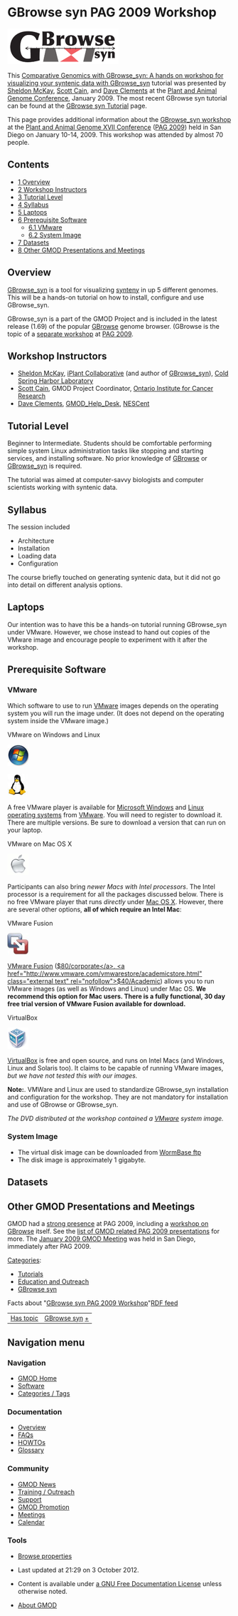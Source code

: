 



<span id="top"></span>




# <span dir="auto">GBrowse syn PAG 2009 Workshop</span>









  


<a href="File:GBrowse_syn_logo.png" class="image"
title="GBrowse syn"><img
src="https://raw.githubusercontent.com/GMOD/gmod.github.io/main/mediawiki/images/thumb/4/44/GBrowse_syn_logo.png/250px-GBrowse_syn_logo.png"
srcset="https://raw.githubusercontent.com/GMOD/gmod.github.io/main/mediawiki/images/thumb/4/44/GBrowse_syn_logo.png/375px-GBrowse_syn_logo.png 1.5x, https://raw.githubusercontent.com/GMOD/gmod.github.io/main/mediawiki/images/thumb/4/44/GBrowse_syn_logo.png/500px-GBrowse_syn_logo.png 2x"
width="250" height="80" alt="GBrowse syn" /></a>


This [Comparative Genomics with GBrowse_syn: A hands on workshop for
visualizing your syntenic data with
GBrowse_syn](GBrowse_syn.1 "GBrowse syn") tutorial was presented by
[Sheldon McKay](User%3AMckays "User%3AMckays"), [Scott
Cain](User%3AScott "User%3AScott"), and [Dave
Clements](User%3AClements "User%3AClements") at the
<a href="http://www.intl-pag.org/" class="external text"
rel="nofollow">Plant and Animal Genome Conference</a>, January 2009. The
most recent GBrowse syn tutorial can be found at the
<a href="GBrowse_syn_Tutorial" class="mw-redirect"
title="GBrowse syn Tutorial">GBrowse syn Tutorial</a> page.

  
This page provides additional information about the
<a href="http://www.intl-pag.org/17/17-gbrowse2.html"
class="external text" rel="nofollow">GBrowse_syn workshop</a> at the
<a href="http://www.intl-pag.org/" class="external text"
rel="nofollow">Plant and Animal Genome XVII Conference</a> ([PAG
2009](PAG_2009 "PAG 2009")) held in San Diego on January 10-14, 2009.
This workshop was attended by almost 70 people.


## Contents



- [<span class="tocnumber">1</span>
  <span class="toctext">Overview</span>](#Overview)
- [<span class="tocnumber">2</span> <span class="toctext">Workshop
  Instructors</span>](#Workshop_Instructors)
- [<span class="tocnumber">3</span> <span class="toctext">Tutorial
  Level</span>](#Tutorial_Level)
- [<span class="tocnumber">4</span>
  <span class="toctext">Syllabus</span>](#Syllabus)
- [<span class="tocnumber">5</span>
  <span class="toctext">Laptops</span>](#Laptops)
- [<span class="tocnumber">6</span> <span class="toctext">Prerequisite
  Software</span>](#Prerequisite_Software)
  - [<span class="tocnumber">6.1</span>
    <span class="toctext">VMware</span>](#VMware)
  - [<span class="tocnumber">6.2</span> <span class="toctext">System
    Image</span>](#System_Image)
- [<span class="tocnumber">7</span>
  <span class="toctext">Datasets</span>](#Datasets)
- [<span class="tocnumber">8</span> <span class="toctext">Other GMOD
  Presentations and
  Meetings</span>](#Other_GMOD_Presentations_and_Meetings)



## <span id="Overview" class="mw-headline">Overview</span>

[GBrowse_syn](GBrowse_syn.1 "GBrowse syn") is a tool for visualizing
<a href="Synteny" class="mw-redirect" title="Synteny">synteny</a> in up
5 different genomes. This will be a hands-on tutorial on how to install,
configure and use GBrowse_syn.

GBrowse_syn is a part of the GMOD Project and is included in the latest
release (1.69) of the popular [GBrowse](GBrowse.1 "GBrowse") genome
browser. (GBrowse is the topic of a [separate
workshop](GBrowse_PAG_2009_Workshop "GBrowse PAG 2009 Workshop") at [PAG
2009](PAG_2009 "PAG 2009").

## <span id="Workshop_Instructors" class="mw-headline">Workshop Instructors</span>

- [Sheldon McKay](User%3AMckays "User%3AMckays"),
  <a href="http://www.iplantcollaborative.org/" class="external text"
  rel="nofollow">iPlant Collaborative</a> (and author of
  [GBrowse_syn](GBrowse_syn.1 "GBrowse syn")),
  <a href="http://www.cshl.edu/" class="external text" rel="nofollow">Cold
  Spring Harbor Laboratory</a>
- [Scott Cain](User%3AScott "User%3AScott"), GMOD Project Coordinator,
  <a href="http://www.oicr.on.ca/" class="external text"
  rel="nofollow">Ontario Institute for Cancer Research</a>
- [Dave Clements](User%3AClements "User%3AClements"),
  [GMOD_Help_Desk](GMOD_Help_Desk "GMOD Help Desk"),
  <a href="http://www.nescent.org" class="external text"
  rel="nofollow">NESCent</a>

## <span id="Tutorial_Level" class="mw-headline">Tutorial Level</span>

Beginner to Intermediate. Students should be comfortable performing
simple system Linux administration tasks like stopping and starting
services, and installing software. No prior knowledge of
[GBrowse](GBrowse.1 "GBrowse") or
[GBrowse_syn](GBrowse_syn.1 "GBrowse syn") is required.

The tutorial was aimed at computer-savvy biologists and computer
scientists working with syntenic data.

## <span id="Syllabus" class="mw-headline">Syllabus</span>

The session included

- Architecture
- Installation
- Loading data
- Configuration

The course briefly touched on generating syntenic data, but it did not
go into detail on different analysis options.

## <span id="Laptops" class="mw-headline">Laptops</span>

Our intention was to have this be a hands-on tutorial running
GBrowse_syn under VMware. However, we chose instead to hand out copies
of the VMware image and encourage people to experiment with it after the
workshop.

## <span id="Prerequisite_Software" class="mw-headline">Prerequisite Software</span>

### <span id="VMware" class="mw-headline">VMware</span>

Which software to use to run [VMware](VMware_HOWTO "VMware HOWTO")
images depends on the operating system you will run the image under. (It
does not depend on the operating system inside the VMware image.)

VMware on Windows and Linux



<a href="http://www.microsoft.com/" rel="nofollow" title="Windoze"><img
src="https://raw.githubusercontent.com/GMOD/gmod.github.io/main/mediawiki/images/a/a5/WindowsLogoSmall.jpg" width="49"
height="48" alt="Windoze" /></a>


<a href="File:LinuxLogoSmall.jpg" class="image" title="Linux"><img
src="https://raw.githubusercontent.com/GMOD/gmod.github.io/main/mediawiki/images/b/b1/LinuxLogoSmall.jpg" width="45" height="50"
alt="Linux" /></a>



A free VMware player is available for [Microsoft
Windows](Category%3AWindows "Category%3AWindows") and
[Linux](Category%3ALinux "Category%3ALinux") [operating
systems](Glossary#Operating_System "Glossary") from
<a href="http://vmware.com/products/player/" class="external text"
rel="nofollow">VMware</a>. You will need to register to download it.
There are multiple versions. Be sure to download a version that can run
on your laptop.

  

VMware on Mac OS X



<a href="http://www.apple.com/macosx/" rel="nofollow" title="Apple"><img
src="https://raw.githubusercontent.com/GMOD/gmod.github.io/main/mediawiki/images/8/82/AppleSmall.gif" width="48" height="48"
alt="Apple" /></a>



Participants can also bring *newer Macs with Intel processors*. The
Intel processor is a requirement for all the packages discussed below.
There is no free VMware player that runs *directly* under [Mac OS
X](Category%3AMac_OS_X "Category%3AMac OS X"). However, there are several
other options, **all of which require an Intel Mac**:

  

VMware Fusion



<a href="http://www.vmware.com/products/fusion/" rel="nofollow"
title="Fusion"><img src="https://raw.githubusercontent.com/GMOD/gmod.github.io/main/mediawiki/images/0/02/VMWareFusionsLogo.jpg"
width="48" height="48" alt="Fusion" /></a>



<a href="http://www.vmware.com/products/fusion/" class="external text"
rel="nofollow">VMware Fusion</a>
(<a href="http://www.vmware.com/a/buylink/10" class="external text"
rel="nofollow">$80/corporate</a>,
<a href="http://www.vmware.com/vmwarestore/academicstore.html"
class="external text" rel="nofollow">$40/Academic</a>) allows you to run
VMware images (as well as Windows and Linux) under Mac OS. **We
recommend this option for Mac users. There is a fully functional, 30 day
free trial version of VMware Fusion available for download.**

  

VirtualBox



<a href="File:VirtualBox-logo.png" class="image" title="VirtualBox"><img
src="https://raw.githubusercontent.com/GMOD/gmod.github.io/main/mediawiki/images/f/fa/VirtualBox-logo.png" width="48"
height="48" alt="VirtualBox" /></a>



<a href="http://www.virtualbox.org/wiki/Downloads" class="external text"
rel="nofollow">VirtualBox</a> is free and open source, and runs on Intel
Macs (and Windows, Linux and Solaris too). It claims to be capable of
running VMware images, *but we have not tested this with our images.*

**Note:**. VMWare and Linux are used to standardize GBrowse_syn
installation and configuration for the workshop. They are not mandatory
for installation and use of GBrowse or GBrowse_syn.

*The DVD distributed at the workshop contained a
<a href="http://www.vmware.com" class="external text"
rel="nofollow">VMware</a> system image.*

### <span id="System_Image" class="mw-headline">System Image</span>

- The virtual disk image can be downloaded from
  <a href="ftp://ftp.wormbase.org/pub/gmod" class="external text"
  rel="nofollow">WormBase ftp</a>
- The disk image is approximately 1 gigabyte.

## <span id="Datasets" class="mw-headline">Datasets</span>

## <span id="Other_GMOD_Presentations_and_Meetings" class="mw-headline">Other GMOD Presentations and Meetings</span>

GMOD had a [strong presence](PAG_2009 "PAG 2009") at PAG 2009, including
a [workshop on
GBrowse](GBrowse_PAG_2009_Workshop "GBrowse PAG 2009 Workshop") itself.
See the [list of GMOD related PAG 2009
presentations](PAG_2009 "PAG 2009") for more. The [January 2009 GMOD
Meeting](January_2009_GMOD_Meeting "January 2009 GMOD Meeting") was held
in San Diego, immediately after PAG 2009.




[Categories](Special%3ACategories "Special%3ACategories"):

- [Tutorials](Category%3ATutorials "Category%3ATutorials")
- [Education and
  Outreach](Category%3AEducation_and_Outreach "Category%3AEducation and Outreach")
- [GBrowse syn](Category%3AGBrowse_syn "Category%3AGBrowse syn")



<span class="smwfactboxhead">Facts about
"<span class="swmfactboxheadbrowse">[GBrowse syn PAG 2009
Workshop](Special%3ABrowse/GBrowse-20syn-20PAG-202009-20Workshop "Special%3ABrowse/GBrowse-20syn-20PAG-202009-20Workshop")</span>"</span><span class="smwrdflink"><span class="rdflink">[RDF
feed](http://gmod.org/wiki/Special:ExportRDF/GBrowse_syn_PAG_2009_Workshop "Special:ExportRDF/GBrowse syn PAG 2009 Workshop")</span></span>

|  |  |
|----|----|
| [Has topic](Property%3AHas_topic "Property:Has topic") | [GBrowse syn](GBrowse_syn.1 "GBrowse syn") <span class="smwsearch">[+](Special%3ASearchByProperty/Has-20topic/GBrowse-20syn "Special%3ASearchByProperty/Has-20topic/GBrowse-20syn")</span> |






## Navigation menu






### 





### Navigation



- <span id="n-GMOD-Home">[GMOD Home](Main_Page)</span>
- <span id="n-Software">[Software](GMOD_Components)</span>
- <span id="n-Categories-.2F-Tags">[Categories /
  Tags](Categories)</span>




### Documentation



- <span id="n-Overview">[Overview](Overview)</span>
- <span id="n-FAQs">[FAQs](Category%3AFAQ)</span>
- <span id="n-HOWTOs">[HOWTOs](Category%3AHOWTO)</span>
- <span id="n-Glossary">[Glossary](Glossary)</span>




### Community



- <span id="n-GMOD-News">[GMOD News](GMOD_News)</span>
- <span id="n-Training-.2F-Outreach">[Training /
  Outreach](Training_and_Outreach)</span>
- <span id="n-Support">[Support](Support)</span>
- <span id="n-GMOD-Promotion">[GMOD Promotion](GMOD_Promotion)</span>
- <span id="n-Meetings">[Meetings](Meetings)</span>
- <span id="n-Calendar">[Calendar](Calendar)</span>




### Tools

- <span id="t-smwbrowselink"><a href="Special%3ABrowse/GBrowse_syn_PAG_2009_Workshop"
  rel="smw-browse">Browse properties</a></span>



- <span id="footer-info-lastmod">Last updated at 21:29 on 3 October
  2012.</span>
<!-- - <span id="footer-info-viewcount">122,045 page views.</span> -->
- <span id="footer-info-copyright">Content is available under
  <a href="http://www.gnu.org/licenses/fdl-1.3.html" class="external"
  rel="nofollow">a GNU Free Documentation License</a> unless otherwise
  noted.</span>

<!-- -->

- <span id="footer-places-about">[About
  GMOD](GMOD%3AAbout "GMOD%3AAbout")</span>

<!-- -->




